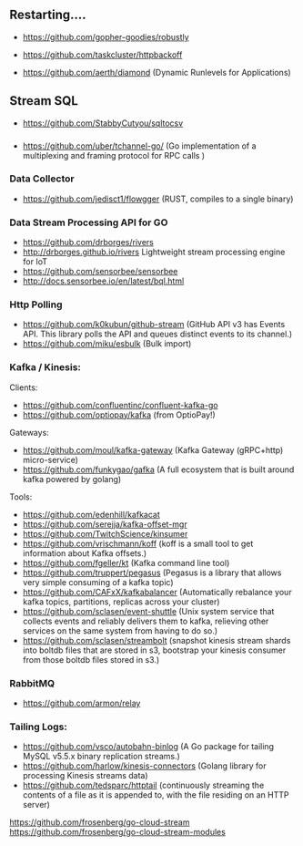 ## Restarting....
  - https://github.com/gopher-goodies/robustly
  - https://github.com/taskcluster/httpbackoff

  - https://github.com/aerth/diamond (Dynamic Runlevels for Applications)



## Stream SQL
  - https://github.com/StabbyCutyou/sqltocsv




###
  - https://github.com/uber/tchannel-go/ (Go implementation of a multiplexing and framing protocol for RPC calls )

### Data Collector
  -  https://github.com/jedisct1/flowgger (RUST, compiles to a single binary)


### Data Stream Processing API for GO
  - https://github.com/drborges/rivers
  - http://drborges.github.io/rivers
  Lightweight stream processing engine for IoT
  - https://github.com/sensorbee/sensorbee
  - http://docs.sensorbee.io/en/latest/bql.html



### Http Polling
  - https://github.com/k0kubun/github-stream (GitHub API v3 has Events API. This library polls the API and queues distinct events to its channel.)
  - https://github.com/miku/esbulk (Bulk import)



### Kafka / Kinesis:

Clients:
  - https://github.com/confluentinc/confluent-kafka-go
  - https://github.com/optiopay/kafka (from OptioPay!)


Gateways:
  - https://github.com/moul/kafka-gateway (Kafka Gateway (gRPC+http) micro-service)
  - https://github.com/funkygao/gafka (A full ecosystem that is built around kafka powered by golang)


Tools:
  - https://github.com/edenhill/kafkacat
  - https://github.com/serejja/kafka-offset-mgr
  - https://github.com/TwitchScience/kinsumer
  - https://github.com/vrischmann/koff (koff is a small tool to get information about Kafka offsets.)
  - https://github.com/fgeller/kt (Kafka command line tool)
  - https://github.com/truppert/pegasus (Pegasus is a library that allows very simple consuming of a kafka topic)
  - https://github.com/CAFxX/kafkabalancer (Automatically rebalance your kafka topics, partitions, replicas across your cluster)
  - https://github.com/sclasen/event-shuttle (Unix system service that collects events and reliably delivers them to kafka, relieving other services on the same system from having to do so.)
  - https://github.com/sclasen/streambolt (snapshot kinesis stream shards into boltdb files that are stored in s3, bootstrap your kinesis consumer from those boltdb files stored in s3.)


### RabbitMQ
  - https://github.com/armon/relay

### Tailing Logs:
  - https://github.com/vsco/autobahn-binlog (A Go package for tailing MySQL v5.5.x binary replication streams.)
  - https://github.com/harlow/kinesis-connectors (Golang library for processing Kinesis streams data)
  - https://github.com/tedsparc/httptail (continuously streaming the contents of a file as it is appended to, with the file residing on an HTTP server)


  https://github.com/frosenberg/go-cloud-stream
  https://github.com/frosenberg/go-cloud-stream-modules




